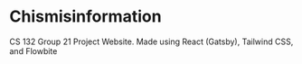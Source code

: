 # Chismisinformation

CS 132 Group 21 Project Website. Made using React (Gatsby), Tailwind CSS, and Flowbite
